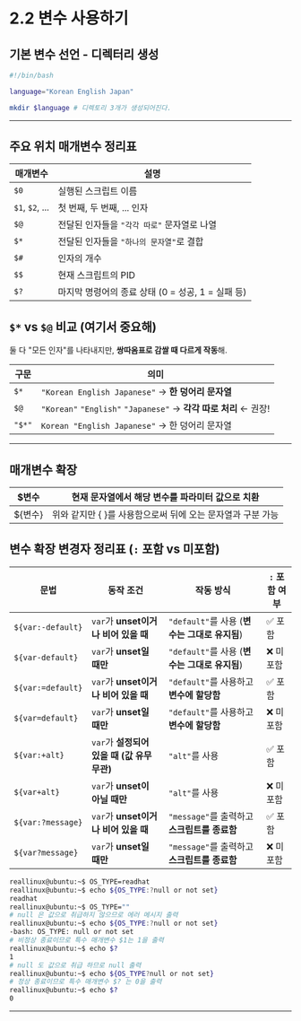 # 2.2 변수 사용하기  

## 기본 변수 선언 - 디렉터리 생성

```bash
#!/bin/bash

language="Korean English Japan"

mkdir $language # 디렉토리 3개가 생성되어진다.
```

---

## 주요 위치 매개변수 정리표

| 매개변수 | 설명 |
| --- | --- |
| `$0` | 실행된 스크립트 이름 |
| `$1`, `$2`, ... | 첫 번째, 두 번째, ... 인자 |
| `$@` | 전달된 인자들을 `"각각 따로"` 문자열로 나열 |
| `$*` | 전달된 인자들을 `"하나의 문자열"`로 결합 |
| `$#` | 인자의 개수 |
| `$$` | 현재 스크립트의 PID |
| `$?` | 마지막 명령어의 종료 상태 (0 = 성공, 1 = 실패 등) |

## `$*` vs `$@` 비교 (여기서 중요해)

둘 다 "모든 인자"를 나타내지만, **쌍따옴표로 감쌀 때 다르게 작동**해.

| 구문 | 의미 |
| --- | --- |
| `$*` | `"Korean English Japanese"` → **한 덩어리 문자열** |
| `$@` | `"Korean"` `"English"` `"Japanese"` → **각각 따로 처리** ← 권장! |
| `"$*"` | `Korean "English Japanese"`  → 한 덩어리 문자열 |

---

## 매개변수 확장

| $변수 | 현재 문자열에서 해당 변수를 파라미터 값으로 치환 |
| --- | --- |
| ${변수} | 위와 같지만 { }를 사용함으로써 뒤에 오는 문자열과 구분 가능 |

## 변수 확장 변경자 정리표 (`:` 포함 vs 미포함)

| 문법 | 동작 조건 | 작동 방식 | `:` 포함 여부 |
| --- | --- | --- | --- |
| `${var:-default}` | `var`가 **unset이거나 비어 있을 때** | `"default"`를 사용 (**변수는 그대로 유지됨**) | ✅ 포함 |
| `${var-default}` | `var`가 **unset일 때만** | `"default"`를 사용 (**변수는 그대로 유지됨**) | ❌ 미포함 |
| `${var:=default}` | `var`가 **unset이거나 비어 있을 때** | `"default"`를 사용하고 **변수에 할당함** | ✅ 포함 |
| `${var=default}` | `var`가 **unset일 때만** | `"default"`를 사용하고 **변수에 할당함** | ❌ 미포함 |
| `${var:+alt}` | `var`가 **설정되어 있을 때 (값 유무 무관)** | `"alt"`를 사용 | ✅ 포함 |
| `${var+alt}` | `var`가 **unset이 아닐 때만** | `"alt"`를 사용 | ❌ 미포함 |
| `${var:?message}` | `var`가 **unset이거나 비어 있을 때** | `"message"`를 출력하고 **스크립트를 종료함** | ✅ 포함 |
| `${var?message}` | `var`가 **unset일 때만** | `"message"`를 출력하고 **스크립트를 종료함** | ❌ 미포함 |

```bash
reallinux@ubuntu:~$ OS_TYPE=readhat
reallinux@ubuntu:~$ echo ${OS_TYPE:?null or not set}
readhat
reallinux@ubuntu:~$ OS_TYPE=""
# null 은 값으로 취급하지 않으므로 에러 메시지 출력
reallinux@ubuntu:~$ echo ${OS_TYPE:?null or not set}
-bash: OS_TYPE: null or not set
# 비정상 종료이므로 특수 매개변수 $1는 1을 출력
reallinux@ubuntu:~$ echo $?
1
# null 도 값으로 취급 하므로 null 출력
reallinux@ubuntu:~$ echo ${OS_TYPE?null or not set}
# 정상 종료이므로 특수 매개변수 $? 는 0을 출력
reallinux@ubuntu:~$ echo $?
0

```

---
